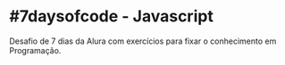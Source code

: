 # #7daysofcode - Javascript

Desafio de 7 dias da Alura com exercícios para fixar o conhecimento em Programação.
